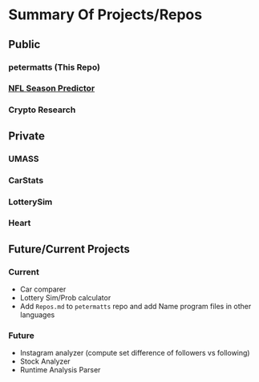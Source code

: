 # Summary Of Projects/Repos

## Public

### petermatts (This Repo)

### [NFL Season Predictor](https://github.com/petermatts/nfl-season-predictor)

<!-- [![Readme Card](https://github-readme-stats.vercel.app/api/pin/?username=petermatts&repo=nfl-season-predictor)](https://github.com/petermatts/nfl-season-predictor) -->

### Crypto Research

<!-- [![Readme Card](https://github-readme-stats.vercel.app/api/pin/?username=petermatts&repo=Crypto-Research)](https://github.com/petermatts/Crypto-Research) -->

## Private

### UMASS
### CarStats
### LotterySim
### Heart


## Future/Current Projects

### Current
- Car comparer
- Lottery Sim/Prob calculator
- Add `Repos.md` to `petermatts` repo and add Name program files in other languages


### Future
- Instagram analyzer (compute set difference of followers vs following)
- Stock Analyzer
- Runtime Analysis Parser
  <!-- - parse through code and generate a runtime analysis in big-O notation -->

